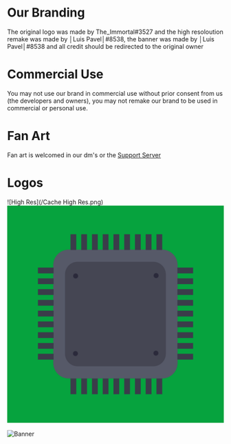 # Our Branding

The original logo was made by The_Immortal#3527 and the high resoloution remake was made by │Luis Pavel│#8538, the banner was made by │Luis Pavel│#8538 and all credit should be redirected to the original owner

# Commercial Use

You may not use our brand in commercial use without prior consent from us (the developers and owners), you may not remake our brand to be used in commercial or personal use.

# Fan Art

Fan art is welcomed in our dm's or the [Support Server](https://discord.gg/uNKfBdQHUx)

# Logos


![High Res](/Cache High Res.png)
![High Res](https://github.com/Cache-Bot/Cache-Branding/blob/main/Cache%20High%20Res.png)

![Banner](https://github.com/Cache-Bot/Cache-Branding/blob/main/Cache%20Banner.png/image.jpg?raw=true)
